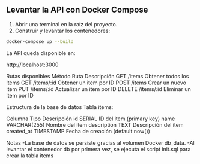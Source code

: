## Levantar la API con Docker Compose

1. Abrir una terminal en la raíz del proyecto.
2. Construir y levantar los contenedores:

```bash
docker-compose up --build
```
La API queda disponible en:

http://localhost:3000


Rutas disponibles
Método	        Ruta	        Descripción
GET	            /items	      Obtener todos los items
GET	            /items/:id	  Obtener un item por ID
POST	          /items	      Crear un nuevo item
PUT	            /items/:id	  Actualizar un item por ID
DELETE	        /items/:id	  Eliminar un item por ID


Estructura de la base de datos
Tabla items:

Columna	      Tipo	         Descripción
id	          SERIAL	      ID del item (primary key)
name	        VARCHAR(255)	Nombre del item
description	  TEXT	        Descripción del item
created_at	  TIMESTAMP	    Fecha de creación (default now())


Notas
-La base de datos se persiste gracias al volumen Docker db_data.
-Al levantar el contenedor db por primera vez, se ejecuta el script init.sql para crear la tabla items
